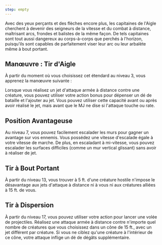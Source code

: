 ```yaml
---
step: empty
---
```

Avec des yeux perçants et des flèches encore plus, les capitaines de l'Aigle cherchent à devenir des seigneurs de la vitesse et du combat à distance, maîtrisant arcs, frondes et balistes de la même façon. De tels capitaines sont tout aussi dangereux au corps-à-corps que perchés à l'horizon, puisqu'ils sont capables de parfaitement viser leur arc ou leur arbalète même à bout portant.

## Manœuvre : Tir d'Aigle

À partir du moment où vous choisissez cet étendard au niveau 3, vous apprenez la manœuvre suivante : 

Lorsque vous réalisez un jet d'attaque armée à distance contre une créature, vous pouvez utiliser votre action bonus pour dépenser un dé de bataille et l'ajouter au jet. Vous pouvez utiliser cette capacité avant ou après avoir réalisé le jet, mais avant que le MJ ne dise si l'attaque touche ou rate.

## Position Avantageuse

Au niveau 7, vous pouvez facilement escalader les murs pour gagner un avantage sur vos ennemis. Vous possédez une vitesse d'escalade égale à votre vitesse de marche. De plus, en escaladant à mi-vitesse, vous pouvez escalader les surfaces difficiles (comme un mur vertical glissant) sans avoir à réaliser de jet.

## Tir à Bout Portant

À partir du niveau 13, vous trouver à 5 ft. d'une créature hostile n'impose le désavantage aux jets d'attaque à distance ni à vous ni aux créatures alliées à 15 ft. de vous.

## Tir à Dispersion

À partir du niveau 17, vous pouvez utiliser votre action pour lancer une volée de projectiles. Réalisez une attaque armée à distance contre n'importe quel nombre de créatures que vous choisissez dans un cône de 15 ft., avec un jet différent par créature. Si vous ne ciblez qu'une créature à l'intérieur de ce cône, votre attaque inflige un dé de dégâts supplémentaire.